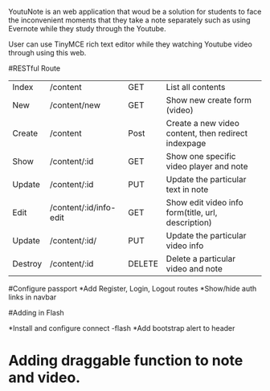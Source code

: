 YoutuNote is an web application that woud be a solution for students to face the inconvenient moments that they take a note separately such as using Evernote while they study through the Youtube.

User can use TinyMCE rich text editor while they watching Youtube video through using this web.



#RESTful Route

<table>
  <tr>
    <td>Index</td>
    <td>/content</td>
    <td>GET</td>
    <td>List all contents</td>

  </tr>
  <tr>
    <td>New</td>
    <td>/content/new</td>
    <td>GET</td>
    <td>Show new create form (video)</td>
  </tr>
  <tr>
    <td>Create</td>
    <td>/content</td>
    <td>Post</td>
    <td>Create a new video content, then redirect indexpage</td>
  </tr>
  <tr>
    <td>Show</td>
    <td>/content/:id</td>
    <td>GET</td>
    <td>Show one specific video player and note</td>
  </tr>
  
  <tr>
    <td>Update</td>
    <td>/content/:id</td>
    <td>PUT</td>
    <td>Update the particular text in note</td>
  </tr>

  <tr>
    <td>Edit</td>
    <td>/content/:id/info-edit</td>
    <td>GET</td>
    <td>Show edit video info form(title, url, description)</td>

  </tr>

   <tr>
    <td>Update</td>
    <td>/content/:id/</td>
    <td>PUT</td>
    <td>Update the particular video info</td>
   </tr>

   <tr>
    <td>Destroy</td>
    <td>/content/:id</td>
    <td>DELETE</td>
    <td>Delete a particular video and note</td>
   </tr>

  
</table>


#Configure passport
*Add Register, Login, Logout routes
*Show/hide auth links in navbar


#Adding in Flash

*Install and configure connect -flash
*Add bootstrap alert to header 

# Adding draggable function to note and video. 